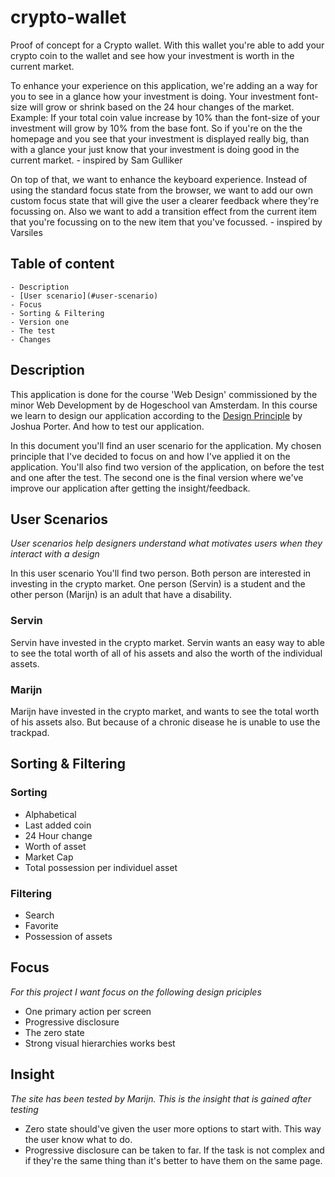 # crypto-wallet

Proof of concept for a Crypto wallet. With this wallet you're able to add your crypto coin to the wallet and see how your investment is  worth in the current market. 

To enhance your experience on this application, we're adding an a way for you to see in a glance how your investment is doing. Your investment font-size will grow or shrink based on the 24 hour changes of the market. Example: If your total coin value increase by 10% than the font-size of your investment will grow by 10% from the base font. So if you're on the the homepage and you see that your investment is displayed really big, than with a glance your just know that your investment is doing good in the current market. - inspired by Sam Gulliker

On top of that, we want to enhance the keyboard experience. Instead of using the standard focus state from the browser, we want to add our own custom focus state that will give the user a clearer feedback where they're focussing on. Also we want to add a transition effect from the current item that you're focussing on to the new item that you've focussed. - inspired by Varsiles

## Table of content

    - Description
    - [User scenario](#user-scenario)
    - Focus
    - Sorting & Filtering
    - Version one
    - The test
    - Changes

## Description

This application is done for the course 'Web Design' commissioned by the minor Web Development by de Hogeschool van Amsterdam.  In this course we learn to design our application according to the [Design Principle](http://bokardo.com/principles-of-user-interface-design/) by Joshua Porter. And how to test our application.

In this document you'll find an user scenario for the application. My chosen principle that I've decided to focus on and how I've applied it on the application. You'll also find two version of the application, on before the test and one after the test. The second one is the final version where we've improve our application after getting the insight/feedback. 

## User Scenarios

*User scenarios help designers understand what motivates users when they interact with a design*

In this user scenario You'll find two person. Both person are interested in investing in the crypto market. One person (Servin) is a student and the other person (Marijn) is an adult that have a disability. 

### Servin

Servin have invested in the crypto market. Servin wants an easy way to able to see the total worth of all of his assets and also the worth of the individual assets.

### Marijn

Marijn have invested in the crypto market, and wants to see the total worth of his assets also. But because of a chronic disease he is unable to use the trackpad.



## Sorting & Filtering

### Sorting
- Alphabetical
- Last added coin
- 24 Hour change
- Worth of asset
- Market Cap
- Total possession per individuel asset


### Filtering
- Search
- Favorite
- Possession of assets

## Focus
*For this project I want focus on the following design priciples*


- One primary action per screen
- Progressive disclosure
- The zero state
- Strong visual hierarchies works best

## Insight
*The site has been tested by Marijn. This is the insight that is gained after testing*

- Zero state should've given the user more options to start with. This way the user know what to do.
- Progressive disclosure can be taken to far. If the task is not complex and if they're the same thing than it's better to have them on the same page.
